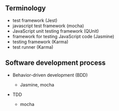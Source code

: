 ## Terminology

* test framework (Jest)
* javascript test framework (mocha)
* JavaScript unit testing framework (QUnit)
* framework for testing JavaScript code (Jasmine)
* testing framework (Karma)
* test runner (Karma)

## Software development process

* Behavior-driven development (BDD)
  * Jasmine, mocha
  
* TDD
  * mocha
